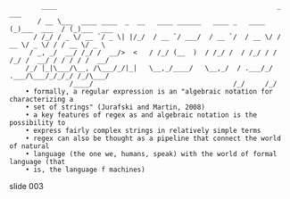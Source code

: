             ____                                                       _            ___
           / __ \___  ____ ____  _  __   ____ ______   ____ _   ____  (_)___  ___  / (_)___  ___
          / /_/ / _ \/ __ `/ _ \| |/_/  / __ `/ ___/  / __ `/  / __ \/ / __ \/ _ \/ / / __ \/ _ \
         / _, _/  __/ /_/ /  __/>  <   / /_/ (__  )  / /_/ /  / /_/ / / /_/ /  __/ / / / / /  __/
        /_/ |_|\___/\__, /\___/_/|_|   \__,_/____/   \__,_/  / .___/_/ .___/\___/_/_/_/ /_/\___/
                   /____/                                   /_/     /_/
        • formally, a regular expression is an "algebraic notation for characterizing a
        • set of strings" (Jurafski and Martin, 2008)
        • a key features of regex as and algebraic notation is the possibility to
        • express fairly complex strings in relatively simple terms
        • regex can also be thought as a pipeline that connect the world of natural
        • language (the one we, humans, speak) with the world of formal language (that
        • is, the language f machines)

















































































slide 003

